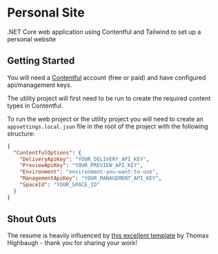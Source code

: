 # Personal Site

.NET Core web application using Contentful and Tailwind to set up a personal website


## Getting Started

You will need a [Contentful](https://www.contentful.com/) account (free or paid) 
and have configured api/management keys.

The utility project will first need to be run to create the required content types in Contentful.

To run the web project or the utility project you will need to create an `appsettings.local.json` 
file in the root of the project with the following structure:

```json
{
  "ContentfulOptions": {
    "DeliveryApiKey": "YOUR_DELIVERY_API_KEY",
    "PreviewApiKey": "YOUR_PREVIEW_API_KEY",
    "Environment": "environment-you-want-to-use",
    "ManagementApiKey": "YOUR_MANAGEMENT_API_KEY",
    "SpaceId": "YOUR_SPACE_ID"
  }
}
```

## Shout Outs

The resume is heavily influenced by [this excellent template](https://github.com/Thomashighbaugh/resume) 
by Thomas Highbaugh - thank you for sharing your work!